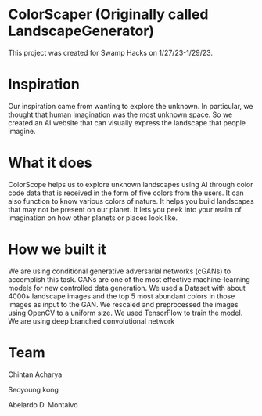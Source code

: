 # ColorScaper (Originally called LandscapeGenerator)

This project was created for Swamp Hacks on 1/27/23-1/29/23.

# Inspiration

Our inspiration came from wanting to explore the unknown. In particular, we thought that human imagination was the most unknown space. So we created an AI website that can visually express the landscape that people imagine. 

# What it does

ColorScope helps us to explore unknown landscapes using AI through color code data that is received in the form of five colors from the users. It can also function to know various colors of nature. It helps you build landscapes that may not be present on our planet. It lets you peek into your realm of imagination on how other planets or places look like.

# How we built it

We are using conditional generative adversarial networks (cGANs) to accomplish this task. GANs are one of the most effective machine-learning models for new controlled data generation. We used a Dataset with about 4000+ landscape images and the top 5 most abundant colors in those images as input to the GAN. We rescaled and preprocessed the images using OpenCV to a uniform size. We used TensorFlow to train the model. We are using deep branched convolutional network

# Team

Chintan Acharya

Seoyoung kong

Abelardo D. Montalvo


